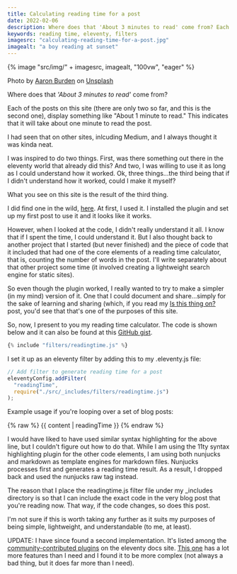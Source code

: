 ```yaml
---
title: Calculating reading time for a post
date: 2022-02-06
description: Where does that 'About 3 minutes to read' come from? Each of the posts on this site (there are only two so far, and this is the second one), display something like "About 1 minute to read."
keywords: reading time, eleventy, filters
imagesrc: "calculating-reading-time-for-a-post.jpg"
imagealt: "a boy reading at sunset"
---
```


{% image "src/img/" + imagesrc, imagealt, "100vw", "eager" %}

<p class="caption">Photo by <a href="https://unsplash.com/@aaronburden?utm_source=unsplash&utm_medium=referral&utm_content=creditCopyText">Aaron Burden</a> on <a href="https://unsplash.com/s/photos/boy-reading-sunset?utm_source=unsplash&utm_medium=referral&utm_content=creditCopyText">Unsplash</a></p>

Where does that _'About 3 minutes to read'_ come from?

Each of the posts on this site (there are only two so far, and this is the second one), display something like "About 1 minute to read." This indicates that it will take about one minute to read the post.

I had seen that on other sites, inlcuding Medium, and I always thought it was kinda neat.

I was inspired to do two things. First, was there something out there in the eleventy world that already did this? And two, I was willing to use it as long as I could understand how it worked. Ok, three things...the third being that if I didn't understand how it worked, could I make it myself?

What you see on this site is the result of the third thing.

I did find one in the wild, [here](https://github.com/johanbrook/eleventy-plugin-reading-time). At first, I used it. I installed the plugin and set up my first post to use it and it looks like it works.

However, when I looked at the code, I didn't really understand it all. I know that if I spent the time, I could understand it. But I also thought back to another project that I started (but never finished) and the piece of code that it included that had one of the core elements of a reading time calculator, that is, counting the number of words in the post. I'll write separately about that other project some time (it involved creating a lightweight search engine for static sites).

So even though the plugin worked, I really wanted to try to make a simpler (in my mind) version of it. One that I could document and share...simply for the sake of learning and sharing (which, if you read my [Is this thing on?](https://www.bobmonsour.com/posts/is-this-thing-on/) post, you'd see that that's one of the purposes of this site.

So, now, I present to you my reading time calculator. The code is shown below and it can also be found at this [GitHub gist](https://gist.github.com/bobmonsour/53ea41c50bec94be394a9314858dad1d).

```js
{% include "filters/readingtime.js" %}
```

I set it up as an eleventy filter by adding this to my .eleventy.js file:

```js
// Add filter to generate reading time for a post
eleventyConfig.addFilter(
  "readingTime",
  require("./src/_includes/filters/readingtime.js")
);
```

Example usage if you're looping over a set of blog posts:

{% raw %}
      {{ content | readingTime }}
{% endraw %}

I would have liked to have used similar syntax highlighting for the above line, but I couldn't figure out how to do that. While I am using the 11ty syntax highlighting plugin for the other code elements, I am using both nunjucks and markdown as template engines for markdown files. Nunjucks processes first and generates a reading time result. As a result, I dropped back and used the nunjucks raw tag instead.

The reason that I place the readingtime.js filter file under my \_includes directory is so that I can include the exact code in the very blog post that you're reading now. That way, if the code changes, so does this post.

I'm not sure if this is worth taking any further as it suits my purposes of being simple, lightweight, and understandable (to me, at least).

UPDATE: I have since found a second implementation. It's listed among the [community-contributed plugins](https://www.11ty.dev/docs/plugins/) on the eleventy docs site. [This one](https://github.com/JKC-Codes/eleventy-plugin-time-to-read) has a lot more features than I need and I found it to be more complex (not always a bad thing, but it does far more than I need).
